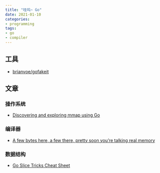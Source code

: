```yaml
---
title: "哇呜~ Go"
date: 2021-01-10
categories:
- programming
tags:
- go
- compiler
---
```


## 工具
- [brianvoe/gofakeit](https://github.com/brianvoe/gofakeit)

## 文章

### 操作系统
- [Discovering and exploring mmap using Go](https://brunocalza.me/discovering-and-exploring-mmap-using-go/)

### 编译器
- [A few bytes here, a few there, pretty soon you’re talking real memory](https://dave.cheney.net/2021/01/05/a-few-bytes-here-a-few-there-pretty-soon-youre-talking-real-memory)

### 数据结构
- [Go Slice Tricks Cheat Sheet](https://ueokande.github.io/go-slice-tricks/)
